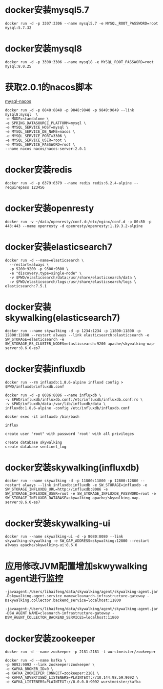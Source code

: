 # docker安装mysql5.7
```shell
docker run -d -p 3307:3306 --name mysql5.7 -e MYSQL_ROOT_PASSWORD=root  mysql:5.7.32
```

# docker安装mysql8

```shell
docker run -d -p 3308:3306 --name mysql8 -e MYSQL_ROOT_PASSWORD=root  mysql:8.0.25
```

# 获取2.0.1的nacos脚本 

[mysql-nacos](https://gitee.com/mirrors/Nacos/raw/2.0.1/distribution/conf/nacos-mysql.sql)

```shell
docker run -d -p 8848:8848 -p 9848:9848 -p 9849:9849 --link mysql8:mysql  \
-e MODE=standalone \
-e SPRING_DATASOURCE_PLATFORM=mysql \
-e MYSQL_SERVICE_HOST=mysql \
-e MYSQL_SERVICE_DB_NAME=nacos \
-e MYSQL_SERVICE_PORT=3306 \
-e MYSQL_SERVICE_USER=root \
-e MYSQL_SERVICE_PASSWORD=root \
--name nacos nacos/nacos-server:2.0.1
```

# docker安装redis
```shell
docker run -d -p 6379:6379 --name redis redis:6.2.4-alpine --requirepass 123456
```

# docker安装openresty

```shell
docker run -v ~/data/openresty/conf.d:/etc/nginx/conf.d -p 80:80 -p 443:443 --name openresty -d openresty/openresty:1.19.3.2-alpine
```

# docker安装elasticsearch7

```shell
docker run -d --name=elasticsearch \
  --restart=always \
  -p 9200:9200 -p 9300:9300 \
  -e "discovery.type=single-node" \
  -v $PWD/elasticsearch/data:/usr/share/elasticsearch/data \
  -v $PWD/elasticsearch/logs:/usr/share/elasticsearch/logs \
elasticsearch:7.5.1
```

# docker安装skywalking(elasticsearch7)

```shell
docker run --name skywalking -d -p 1234:1234 -p 11800:11800 -p 12800:12800 --restart always --link elasticsearch:elasticsearch -e SW_STORAGE=elasticsearch -e SW_STORAGE_ES_CLUSTER_NODES=elasticsearch:9200 apache/skywalking-oap-server:8.6.0-es7 
```

# docker安装influxdb

```shell
docker run --rm influxdb:1.8.6-alpine influxd config > $PWD/influxdb/influxdb.conf

docker run -d -p 8086:8086 --name influxdb \
-v $PWD/influxdb/influxdb.conf:/etc/influxdb/influxdb.conf:ro \
-v $PWD/influxdb/data:/var/lib/influxdb/data \
influxdb:1.8.6-alpine -config /etc/influxdb/influxdb.conf

docker exec -it influxdb /bin/bash

influx

create user "root" with password 'root' with all privileges

create database skywalking
create database sentinel_log
```

# docker安装skywalking(influxdb)

```shell
docker run --name skywalking -d -p 11800:11800 -p 12800:12800 --restart always --link influxdb:influxdb -e SW_STORAGE=influxdb -e SW_STORAGE_INFLUXDB_URL=http://influxdb:8086 -e SW_STORAGE_INFLUXDB_USER=root -e SW_STORAGE_INFLUXDB_PASSWORD=root -e SW_STORAGE_INFLUXDB_DATABASE=skywalking apache/skywalking-oap-server:8.6.0-es7
```

# docker安装skywalking-ui

```shell
docker run --name skywalking-ui -d -p 8080:8080 --link skywalking:skywalking -e SW_OAP_ADDRESS=skywalking:12800 --restart always apache/skywalking-ui:8.6.0
```

# 应用修改JVM配置增加skwywalking agent进行监控

```shell
-javaagent:/Users/lihaifeng/data/skywalking/agent/skywalking-agent.jar -Dskywalking.agent.service_name=cleanarch-infrastructure-gateway -Dskywalking.collector.backend_service=localhost:11800
```

```shell
-javaagent:/Users/lihaifeng/data/skywalking/agent/skywalking-agent.jar -DSW_AGENT_NAME=cleanarch-infrastructure-gateway -DSW_AGENT_COLLECTOR_BACKEND_SERVICES=localhost:11800
```

# docker安装zookeeper

```shell
docker run -d --name zookeeper -p 2181:2181 -t wurstmeister/zookeeper
```

```shell
docker run -d --name kafka \
-p 9092:9092 --link zookeeper:zookeeper \
-e KAFKA_BROKER_ID=0 \
-e KAFKA_ZOOKEEPER_CONNECT=zookeeper:2181 \
-e KAFKA_ADVERTISED_LISTENERS=PLAINTEXT://10.144.98.59:9092 \
-e KAFKA_LISTENERS=PLAINTEXT://0.0.0.0:9092 wurstmeister/kafka
```

